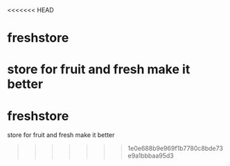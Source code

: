<<<<<<< HEAD
# freshstore
store for fruit and fresh
make it better
=======
# freshstore
store for fruit and fresh
make it better
>>>>>>> 1e0e688b9e969f1b7780c8bde73e9a1bbbaa95d3
